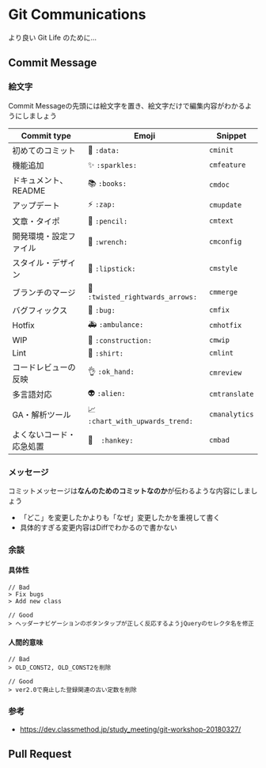 # Git Communications

より良い Git Life のために...

## Commit Message

### 絵文字

Commit Messageの先頭には絵文字を置き、絵文字だけで編集内容がわかるようにしましょう

|Commit type|Emoji|Snippet|
|---|---|---|
|初めてのコミット|:tada: `:data:`|`cminit`|
|機能追加|:sparkles: `:sparkles:`|`cmfeature`|
|ドキュメント、README|:books: `:books:`|`cmdoc`|
|アップデート|:zap: `:zap:`|`cmupdate`|
|文章・タイポ|:pencil: `:pencil:`|`cmtext`|
|開発環境・設定ファイル|:wrench: `:wrench:`|`cmconfig`|
|スタイル・デザイン|:lipstick: `:lipstick:`|`cmstyle`|
|ブランチのマージ|:twisted_rightwards_arrows: `:twisted_rightwards_arrows:`|`cmmerge`|
|バグフィックス|:bug: `:bug:`|`cmfix`|
|Hotfix|:ambulance: `:ambulance:`|`cmhotfix`|
|WIP|:construction: `:construction:`|`cmwip`|
|Lint|:shirt: `:shirt:`|`cmlint`|
|コードレビューの反映|:ok_hand: `:ok_hand:`|`cmreview`|
|多言語対応|:alien: `:alien:`|`cmtranslate`|
|GA・解析ツール|:chart_with_upwards_trend: `:chart_with_upwards_trend:`|`cmanalytics`|
|よくないコード・応急処置|:hankey:　`:hankey:`|`cmbad`|

### メッセージ

コミットメッセージは**なんのためのコミットなのか**が伝わるような内容にしましょう

* 「どこ」を変更したかよりも「なぜ」変更したかを重視して書く
* 具体的すぎる変更内容はDiffでわかるので書かない

### 余談

#### 具体性

```
// Bad
> Fix bugs
> Add new class

// Good
> ヘッダーナビゲーションのボタンタップが正しく反応するようjQueryのセレクタ名を修正
```

#### 人間的意味

```
// Bad
> OLD_CONST2, OLD_CONST2を削除

// Good
> ver2.0で廃止した登録関連の古い定数を削除
```

### 参考

* https://dev.classmethod.jp/study_meeting/git-workshop-20180327/

## Pull Request
